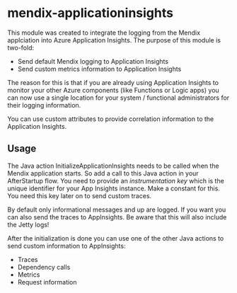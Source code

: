 # mendix-applicationinsights
This module was created to integrate the logging from the Mendix applciation into Azure Application Insights. The purpose of this module is two-fold:
* Send default Mendix logging to Application Insights
* Send custom metrics information to Application Insights

The reason for this is that if you are already using Application Insights to monitor your other Azure components (like Functions or Logic apps) you can now use a single location for your system / functional administrators for their logging information.

You can use custom attributes to provide correlation information to the Application Insights.

## Usage

The Java action InitializeApplicationInsights needs to be called when the Mendix application starts. So add a call to this Java action in your AfterStartup flow. You need to provide an *instrumentation key* which is the unique identifier for your App Insights instance. Make a constant for this. You need this key later on to send custom traces.

By default only informational messages and up are logged. If you want you can also send the traces to AppInsights. Be aware that this will also include the Jetty logs!

After the initialization is done you can use one of the other Java actions to send custom information to AppInsights:
* Traces
* Dependency calls
* Metrics
* Request information
